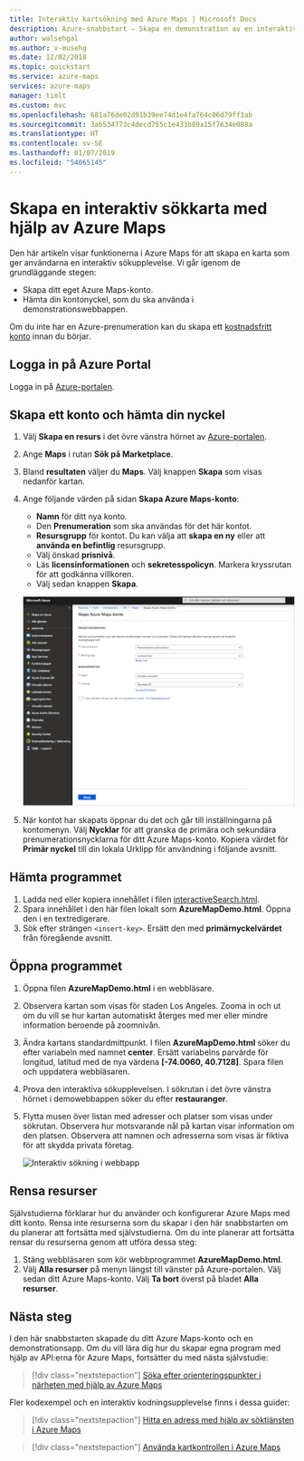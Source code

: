 ```yaml
---
title: Interaktiv kartsökning med Azure Maps | Microsoft Docs
description: Azure-snabbstart – Skapa en demonstration av en interaktiv kartsökning med Azure Maps
author: walsehgal
ms.author: v-musehg
ms.date: 12/02/2018
ms.topic: quickstart
ms.service: azure-maps
services: azure-maps
manager: timlt
ms.custom: mvc
ms.openlocfilehash: 681a76de02d91b39ee74d1e4fa764c06d79ff3ab
ms.sourcegitcommit: 3ab534773c4decd755c1e433b89a15f7634e088a
ms.translationtype: HT
ms.contentlocale: sv-SE
ms.lasthandoff: 01/07/2019
ms.locfileid: "54065145"
---
```

# <a name="create-an-interactive-search-map-by-using-azure-maps"></a>Skapa en interaktiv sökkarta med hjälp av Azure Maps

Den här artikeln visar funktionerna i Azure Maps för att skapa en karta som ger användarna en interaktiv sökupplevelse. Vi går igenom de grundläggande stegen:
* Skapa ditt eget Azure Maps-konto.
* Hämta din kontonyckel, som du ska använda i demonstrationswebbappen.

Om du inte har en Azure-prenumeration kan du skapa ett [kostnadsfritt konto](https://azure.microsoft.com/free/?WT.mc_id=A261C142F) innan du börjar.

## <a name="sign-in-to-the-azure-portal"></a>Logga in på Azure Portal

Logga in på [Azure-portalen](https://portal.azure.com/).

## <a name="create-an-account-and-get-your-key"></a>Skapa ett konto och hämta din nyckel

1. Välj **Skapa en resurs** i det övre vänstra hörnet av [Azure-portalen](https://portal.azure.com).
2. Ange **Maps** i rutan **Sök på Marketplace**.
3. Bland **resultaten** väljer du **Maps**. Välj knappen **Skapa** som visas nedanför kartan.
4. Ange följande värden på sidan **Skapa Azure Maps-konto**:
    - **Namn** för ditt nya konto.
    - Den **Prenumeration** som ska användas för det här kontot.
    - **Resursgrupp** för kontot. Du kan välja att **skapa en ny** eller att **använda en befintlig** resursgrupp.
    - Välj önskad **prisnivå**.
    - Läs **licensinformationen** och **sekretesspolicyn**. Markera kryssrutan för att godkänna villkoren.
    - Välj sedan knappen **Skapa**.

    ![Skapa ett Azure Maps-konto på portalen](./media/quick-demo-map-app/create-account.png)

5. När kontot har skapats öppnar du det och går till inställningarna på kontomenyn. Välj **Nycklar** för att granska de primära och sekundära prenumerationsnycklarna för ditt Azure Maps-konto. Kopiera värdet för **Primär nyckel** till din lokala Urklipp för användning i följande avsnitt.

## <a name="download-the-application"></a>Hämta programmet

1. Ladda ned eller kopiera innehållet i filen [interactiveSearch.html](https://github.com/Azure-Samples/azure-maps-samples/blob/master/src/interactiveSearch.html).
2. Spara innehållet i den här filen lokalt som **AzureMapDemo.html**. Öppna den i en textredigerare.
3. Sök efter strängen `<insert-key>`. Ersätt den med **primärnyckelvärdet** från föregående avsnitt.

## <a name="open-the-application"></a>Öppna programmet

1. Öppna filen **AzureMapDemo.html** i en webbläsare.
2. Observera kartan som visas för staden Los Angeles. Zooma in och ut om du vill se hur kartan automatiskt återges med mer eller mindre information beroende på zoomnivån. 
3. Ändra kartans standardmittpunkt. I filen **AzureMapDemo.html** söker du efter variabeln med namnet **center**. Ersätt variabelns parvärde för longitud, latitud med de nya värdena **[-74.0060, 40.7128]**. Spara filen och uppdatera webbläsaren.
4. Prova den interaktiva sökupplevelsen. I sökrutan i det övre vänstra hörnet i demowebbappen söker du efter **restauranger**.
5. Flytta musen över listan med adresser och platser som visas under sökrutan. Observera hur motsvarande nål på kartan visar information om den platsen. Observera att namnen och adresserna som visas är fiktiva för att skydda privata företag.

    ![Interaktiv sökning i webbapp](./media/quick-demo-map-app/interactive-search.png)

## <a name="clean-up-resources"></a>Rensa resurser

Självstudierna förklarar hur du använder och konfigurerar Azure Maps med ditt konto. Rensa inte resurserna som du skapar i den här snabbstarten om du planerar att fortsätta med självstudierna. Om du inte planerar att fortsätta rensar du resurserna genom att utföra dessa steg:

1. Stäng webbläsaren som kör webbprogrammet **AzureMapDemo.html**.
2. Välj **Alla resurser** på menyn längst till vänster på Azure-portalen. Välj sedan ditt Azure Maps-konto. Välj **Ta bort** överst på bladet **Alla resurser**.

## <a name="next-steps"></a>Nästa steg

I den här snabbstarten skapade du ditt Azure Maps-konto och en demonstrationsapp. Om du vill lära dig hur du skapar egna program med hjälp av API:erna för Azure Maps, fortsätter du med nästa självstudie:

> [!div class="nextstepaction"]
> [Söka efter orienteringspunkter i närheten med hjälp av Azure Maps](./tutorial-search-location.md)

Fler kodexempel och en interaktiv kodningsupplevelse finns i dessa guider:

> [!div class="nextstepaction"]
> [Hitta en adress med hjälp av söktjänsten i Azure Maps](./how-to-search-for-address.md)

> [!div class="nextstepaction"]
> [Använda kartkontrollen i Azure Maps](./how-to-use-map-control.md)
